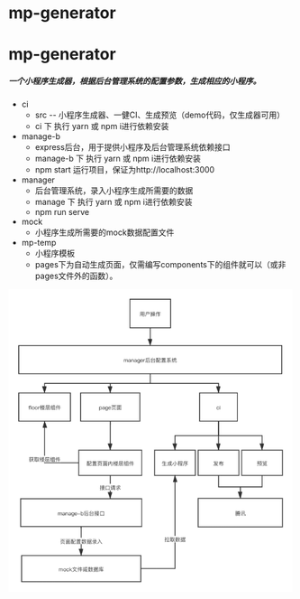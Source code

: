 # mp-generator

# mp-generator

##### 一个小程序生成器，根据后台管理系统的配置参数，生成相应的小程序。


* ci
  * src -- 小程序生成器、一健CI、生成预览（demo代码，仅生成器可用）
  * ci 下 执行  yarn 或 npm i进行依赖安装
*  manage-b
	*  express后台，用于提供小程序及后台管理系统依赖接口
	*  manage-b  下 执行  yarn 或 npm i进行依赖安装
	*  npm start 运行项目，保证为http://localhost:3000
*  manager
	*  后台管理系统，录入小程序生成所需要的数据
	*   manage  下 执行  yarn 或 npm i进行依赖安装
	*   npm run serve 
*  mock
	*  小程序生成所需要的mock数据配置文件
*  mp-temp
	*  小程序模板
	*  pages下为自动生成页面，仅需编写components下的组件就可以（或非pages文件外的函数）。
	  


![avatar](./小程序生成器.png)
